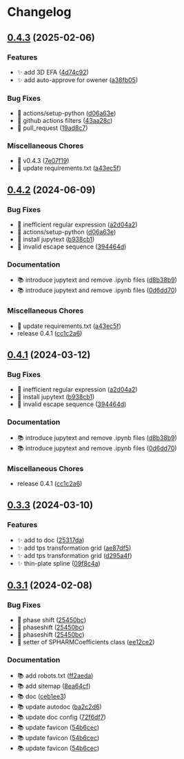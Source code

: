 # Changelog

## [0.4.3](https://github.com/noshita/ktch/compare/v0.4.2...v0.4.3) (2025-02-06)


### Features

* ✨ add 3D EFA ([4d74c92](https://github.com/noshita/ktch/commit/4d74c92949e030703918c26c2c5de7c7f5074d6d))
* ✨ add auto-approve for owener ([a38fb05](https://github.com/noshita/ktch/commit/a38fb05db971cd2e62ba03f938ccd81ac0b19d69))


### Bug Fixes

* 🐛 actions/setup-python ([d06a63e](https://github.com/noshita/ktch/commit/d06a63e8fc558f66d3dcce14393bddbe32b7372e))
* 🐛 github actions filters ([43aa28c](https://github.com/noshita/ktch/commit/43aa28cb75cfeb2791a376b6ad43859167015ac7))
* 🐛 pull_request ([19ad8c7](https://github.com/noshita/ktch/commit/19ad8c757bfd67016ad0ca08fbf165ca79f0264d))


### Miscellaneous Chores

* 🔧  v0.4.3 ([7e07f19](https://github.com/noshita/ktch/commit/7e07f199dfad803844867e6e06def27efbd2a795))
* 🔧 update requirements.txt ([a43ec5f](https://github.com/noshita/ktch/commit/a43ec5f7ec020c338cb04bf87c8f22020c081f60))

## [0.4.2](https://github.com/noshita/ktch/compare/v0.4.1...v0.4.2) (2024-06-09)


### Bug Fixes

* 🐛  inefficient regular expression ([a2d04a2](https://github.com/noshita/ktch/commit/a2d04a2de7bbf204e289e2c2e4cdf75b0a59565f))
* 🐛 actions/setup-python ([d06a63e](https://github.com/noshita/ktch/commit/d06a63e8fc558f66d3dcce14393bddbe32b7372e))
* 🐛 install jupytext ([b938cb1](https://github.com/noshita/ktch/commit/b938cb1e52a77191069538942caeb71f46c07c1f))
* 🐛 invalid escape sequence ([394464d](https://github.com/noshita/ktch/commit/394464d84c1ec0da8fd50c12bd4a93c80afbe31c))


### Documentation

* 📚 introduce jupytext and remove .ipynb files ([d8b38b9](https://github.com/noshita/ktch/commit/d8b38b9a11408da1fd464a0f2c7b268688c23350))
* 📚 introduce jupytext and remove .ipynb files ([0d6dd70](https://github.com/noshita/ktch/commit/0d6dd705a53a52495e15e945612b4185ffd2b0a5))


### Miscellaneous Chores

* 🔧 update requirements.txt ([a43ec5f](https://github.com/noshita/ktch/commit/a43ec5f7ec020c338cb04bf87c8f22020c081f60))
* release 0.4.1 ([cc1c2a6](https://github.com/noshita/ktch/commit/cc1c2a62aeaebf444b14e05285378e6de8463860))

## [0.4.1](https://github.com/noshita/ktch/compare/v0.4.1...v0.4.1) (2024-03-12)


### Bug Fixes

* 🐛  inefficient regular expression ([a2d04a2](https://github.com/noshita/ktch/commit/a2d04a2de7bbf204e289e2c2e4cdf75b0a59565f))
* 🐛 install jupytext ([b938cb1](https://github.com/noshita/ktch/commit/b938cb1e52a77191069538942caeb71f46c07c1f))
* 🐛 invalid escape sequence ([394464d](https://github.com/noshita/ktch/commit/394464d84c1ec0da8fd50c12bd4a93c80afbe31c))


### Documentation

* 📚 introduce jupytext and remove .ipynb files ([d8b38b9](https://github.com/noshita/ktch/commit/d8b38b9a11408da1fd464a0f2c7b268688c23350))
* 📚 introduce jupytext and remove .ipynb files ([0d6dd70](https://github.com/noshita/ktch/commit/0d6dd705a53a52495e15e945612b4185ffd2b0a5))


### Miscellaneous Chores

* release 0.4.1 ([cc1c2a6](https://github.com/noshita/ktch/commit/cc1c2a62aeaebf444b14e05285378e6de8463860))

## [0.3.3](https://github.com/noshita/ktch/compare/v0.3.2...v0.3.3) (2024-03-10)


### Features

* ✨ add to doc ([25317da](https://github.com/noshita/ktch/commit/25317da0805b13316e767a563460c597da2066a9))
* ✨ add tps transformation grid ([ae87df5](https://github.com/noshita/ktch/commit/ae87df55d6f9590ac11f1be94ab493c647f71980))
* ✨ add tps transformation grid ([d295a4f](https://github.com/noshita/ktch/commit/d295a4fbc1629475b1fb4f85a569e4b178704f75))
* ✨ thin-plate spline ([09f8c4a](https://github.com/noshita/ktch/commit/09f8c4a4c7cd6061e8a55939b9cb1801386267ca))

## [0.3.1](https://github.com/noshita/ktch/compare/v0.3.0...v0.3.1) (2024-02-08)


### Bug Fixes

* 🐛 phase shift ([25450bc](https://github.com/noshita/ktch/commit/25450bc4f112f0f81e9ba34d4d832275302320be))
* 🐛 phaseshift ([25450bc](https://github.com/noshita/ktch/commit/25450bc4f112f0f81e9ba34d4d832275302320be))
* 🐛 phaseshift ([25450bc](https://github.com/noshita/ktch/commit/25450bc4f112f0f81e9ba34d4d832275302320be))
* 🐛 setter of SPHARMCoefficients class ([ee12ce2](https://github.com/noshita/ktch/commit/ee12ce2e62243c48ac657b322f62fb9fe0ee4231))


### Documentation

* 📚 add robots.txt ([ff2aeda](https://github.com/noshita/ktch/commit/ff2aedaf031ca032dac0b8daf40c170a40cb1b3a))
* 📚 add sitemap ([8ea64cf](https://github.com/noshita/ktch/commit/8ea64cffe07cac0f3a11734b7c94eaec511e60e1))
* 📚 doc ([ceb1ee3](https://github.com/noshita/ktch/commit/ceb1ee310ce9b00f13b836592ea73a39074b43a9))
* 📚 update autodoc ([ba2c2d6](https://github.com/noshita/ktch/commit/ba2c2d6cc66325fbbf6758a5ad260f1c723fb116))
* 📚 update doc config ([72f6df7](https://github.com/noshita/ktch/commit/72f6df73d8d7ce97644382a6b26e22eefbb00c39))
* 📚 update favicon ([54b6cec](https://github.com/noshita/ktch/commit/54b6cec17a9ac894ebcabfde7514722b4c046712))
* 📚 update favicon ([54b6cec](https://github.com/noshita/ktch/commit/54b6cec17a9ac894ebcabfde7514722b4c046712))
* 📚 update favicon ([54b6cec](https://github.com/noshita/ktch/commit/54b6cec17a9ac894ebcabfde7514722b4c046712))
